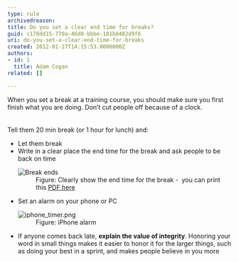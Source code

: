 ```yaml
---
type: rule
archivedreason: 
title: Do you set a clear end time for breaks?
guid: c178dd15-770a-46d8-bbbe-181b8482d9f6
uri: do-you-set-a-clear-end-time-for-breaks
created: 2012-01-27T14:15:53.0000000Z
authors:
- id: 1
  title: Adam Cogan
related: []

---
```



When you set a break at a training course, you should make sure you first finish what you are doing. Don’t cut people off because of a clock.<br>
<br><excerpt class='endintro'></excerpt><br>
Tell them 20 min break (or 1 hour for lunch) and&#58;<ul><li>Let them break</li><li>Write in a clear place the end time for the break and ask people to be back on time <dl class="image"> <dt> <img class="ms-rteCustom-ImageArea" alt="Break ends" src="/PublishingImages/break-ends.jpg" /> </dt><dd>Figure&#58; Clearly show the end time for the break - &#160;you can&#160;print this&#160;<a href="/Documents/break-ends-sheet.pdf">PDF here</a><br></dd></dl></li><li>Set an alarm on your phone or PC<br><dl class="image"><dt><img class="ms-rteCustom-ImageArea" alt="iphone_timer.png" src="/PublishingImages/iphone_timer.png" /></dt><dd>Figure&#58; iPhone alarm</dd></dl></li><li>If anyone comes back late, <b>explain the value of integrity</b>. Honoring your word in small things makes it easier to honor it for the larger things, such as doing your best in a sprint, and makes people believe in you more</li></ul> ​


